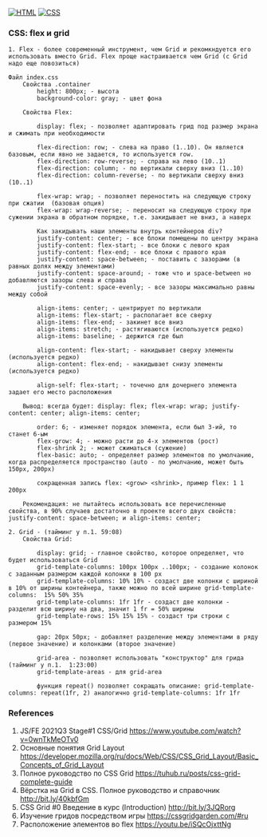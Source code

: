 [![HTML](https://img.shields.io/badge/HTML-E46035??style=for-the-badge&logo=HTML5&logoColor=FFFFFF)](https://html.spec.whatwg.org/multipage/)
[![CSS](https://img.shields.io/badge/CSS-274DE4??style=for-the-badge&logo=CSS3&logoColor=FFFFFF)](https://www.w3.org/Style/CSS/)

### CSS: flex и grid
```
1. Flex - более современный инструмент, чем Grid и рекомкндуется его использовать вместо Grid. Flex проще настраивается чем Grid (с Grid надо еще повозиться)  

Файл index.css
    Свойства .container
        height: 800px; - высота
        background-color: gray; - цвет фона

    Свойства Flex:

        display: flex; - позволяет адаптировать грид под размер экрана и сжимать при необходимости

        flex-direction: row; - слева на право (1..10). Он является базовым, если явно не задается, то используется row.
        flex-direction: row-reverse; - справа на лево (10..1)
        flex-direction: column; - по вертикали сверху вниз (1..10)
        flex-direction: column-reverse; - по вертикали сверху вниз (10..1)

        flex-wrap: wrap; - позволяет переностить на следующую строку при сжатии  (базовая опция)
        flex-wrap: wrap-reverse; - переносит на следующую строку при сужении экрана в обратном порядке, т.е. закидывает не вниз, а наверх

        Как закидывать наши элементы внутрь контейнеров div?
        justify-content: center; - все блоки помещены по центру экрана
        justify-content: flex-start; - все блоки с левого края
        justify-content: flex-end; - все блоки с правого края 
        justify-content: space-between; - поставить с зазорами (в равных долях между элементами)
        justify-content: space-around; - тоже что и space-between но добавляются зазоры слева и справа
        justify-content: space-evenly; - все зазоры максимально равны между собой 
        
        align-items: center; - центрирует по вертикали
        align-items: flex-start; - располагает все сверху
        align-items: flex-end; - закинет все вниз
        align-items: stretch; - растягиваются (используется редко)
        align-items: baseline; - держится где был 

        align-content: flex-start; - накидывает сверху элементы (используется редко)
        align-content: flex-end; - накидывает снизу элементы (используется редко)

        align-self: flex-start; - точечно для дочернего элемента задает его место расположения 

    Вывод: всегда будет: display: flex; flex-wrap: wrap; justify-content: center; align-items: center;

        order: 6; - изменяет порядок элемента, если был 3-ий, то станет 6-ым       
        flex-grow: 4; - можно расти до 4-х элементов (рост)
        flex-shrink 2; - может сжиматься (сужение)
        flex-basic: auto; - определяет размер элементов по умолчанию, когда распределяется пространство (auto - по умолчанию, может быть 150px, 200px)

        сокращенная запись flex: <grow> <shrink>, пример flex: 1 1 200px

    Рекомендация: не пытайтесь использовать все перечисленные свойства, в 90% случаев достаточно в проекте всего двух свойств: justify-content: space-between; и align-items: center;       

2. Grid - (тайминг у п.1. 59:08)
    Свойства Grid:

        display: grid; - главное свойство, которое определяет, что будет использоваться Grid
        grid-template-columns: 100px 100px ..100px; - создание колонок с заданным размером каждой колонки в 100 px
        grid-template-columns: 10% 10% - создаст две колонки с шириной в 10% от ширины контейнера, также можно по всей ширине grid-template-columns:  15% 50% 35%
        grid-template-columns: 1fr 1fr - создаст две колонки - разделит всю ширину на два, значит 1 fr = 50% ширины
        grid-template-rows: 15% 15% 15% - создаст три строки с размером 15%

        gap: 20px 50px; - добавляет разделение между элементами в ряду (первое значение) и колонками (второе значение) 

        grid-area - позволяет использовать "конструктор" для грида (тайминг у п.1.  1:23:00)
        grid-template-areas - для grid-area

        функция repeat() позволяет сокращать описание: grid-template-columns: repeat(1fr, 2) аналогично grid-template-columns: 1fr 1fr 

```
### References
1. JS/FE 2021Q3 Stage#1 CSS/Grid https://www.youtube.com/watch?v=0wnTkMeOTv0
2. Основные понятия Grid Layout https://developer.mozilla.org/ru/docs/Web/CSS/CSS_Grid_Layout/Basic_Concepts_of_Grid_Layout
3. Полное руководство по CSS Grid https://tuhub.ru/posts/css-grid-complete-guide
4. Вёрстка на Grid в CSS. Полное руководство и справочник http://bit.ly/40kbfGm 
5. CSS Grid #0 Введение в курс (Introduction) http://bit.ly/3JQRorg 
6. Изучение гридов посредством игры https://cssgridgarden.com/#ru
7. Расположение элементов во flex https://youtu.be/iSQcOjxttNg

